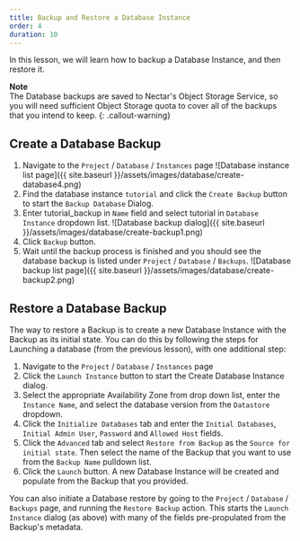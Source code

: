 ```yaml
---
title: Backup and Restore a Database Instance
order: 4
duration: 10
---
```


In this lesson, we will learn how to backup a Database Instance, and then restore it.

**Note**  
The Database backups are saved to Nectar's Object Storage Service, so you will need sufficient Object Storage quota to cover all of the backups that you intend to keep.
{: .callout-warning}

## Create a Database Backup

1. Navigate to the `Project` / `Database` / `Instances` page
![Database instance list page]({{ site.baseurl }}/assets/images/database/create-database4.png)
1. Find the database instance `tutorial` and click the `Create Backup` button to start the `Backup Database` Dialog.
1. Enter tutorial_backup in `Name` field and select tutorial in `Database Instance` dropdown list.
![Database backup dialog]({{ site.baseurl }}/assets/images/database/create-backup1.png)
1. Click `Backup` button.
1. Wait until the backup process is finished and you should see the database backup is listed under `Project` / `Database` / `Backups`.
![Database backup list page]({{ site.baseurl }}/assets/images/database/create-backup2.png)

## Restore a Database Backup

The way to restore a Backup is to create a new Database Instance with the Backup as its initial state.  You can do this by following the steps for Launching a database (from the previous lesson), with one additional step:

1. Navigate to the `Project` / `Database` / `Instances` page
1. Click the `Launch Instance` button to start the Create Database Instance dialog.
1. Select the appropriate Availability Zone from drop down list, enter the `Instance Name`, and select the database version from the `Datastore` dropdown.
1. Click the `Initialize Databases` tab and enter the `Initial Databases`, `Initial Admin User`, `Password` and `Allowed Host` fields.
1. Click the `Advanced` tab and select `Restore from Backup` as the `Source for initial state`.  Then select the name of the Backup that you want to use from the `Backup Name` pulldown list.
1. Click the `Launch` button.  A new Database Instance will be created and populate from the Backup that you provided.

You can also initiate a Database restore by going to the `Project` / `Database` / `Backups` page, and running the `Restore Backup` action.  This starts the `Launch Instance` dialog (as above) with many of the fields pre-propulated from the Backup's metadata.
